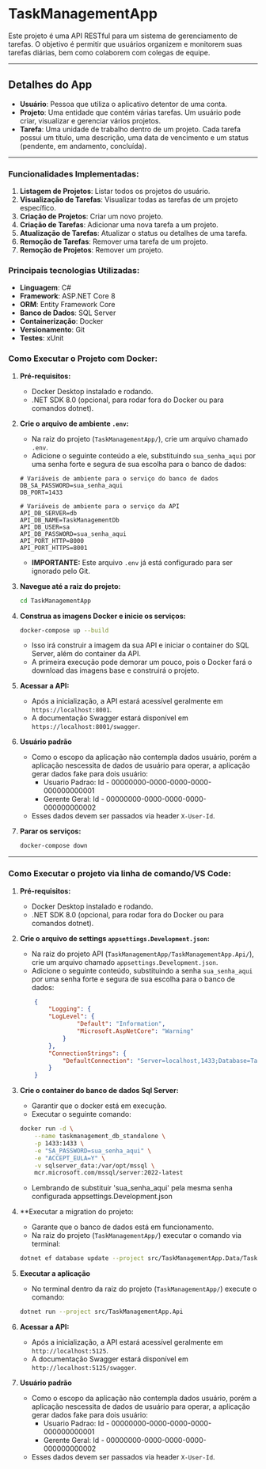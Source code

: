 # TaskManagementApp

Este projeto é uma API RESTful para um sistema de gerenciamento de tarefas. O objetivo é permitir que usuários organizem e monitorem suas tarefas diárias, bem como colaborem com colegas de equipe.

---

## Detalhes do App

* **Usuário**: Pessoa que utiliza o aplicativo detentor de uma conta.
* **Projeto**: Uma entidade que contém várias tarefas. Um usuário pode criar, visualizar e gerenciar vários projetos.
* **Tarefa**: Uma unidade de trabalho dentro de um projeto. Cada tarefa possui um título, uma descrição, uma data de vencimento e um status (pendente, em andamento, concluída).

---

### Funcionalidades Implementadas:

1.  **Listagem de Projetos**: Listar todos os projetos do usuário.
2.  **Visualização de Tarefas**: Visualizar todas as tarefas de um projeto específico.
3.  **Criação de Projetos**: Criar um novo projeto.
4.  **Criação de Tarefas**: Adicionar uma nova tarefa a um projeto.
5.  **Atualização de Tarefas**: Atualizar o status ou detalhes de uma tarefa.
6.  **Remoção de Tarefas**: Remover uma tarefa de um projeto.
7.  **Remoção de Projetos**: Remover um projeto.

### Principais tecnologias Utilizadas:

* **Linguagem**: C#
* **Framework**: ASP.NET Core 8
* **ORM**: Entity Framework Core
* **Banco de Dados**: SQL Server
* **Containerização**: Docker
* **Versionamento**: Git
* **Testes**: xUnit

### Como Executar o Projeto com Docker:

1.  **Pré-requisitos:**
    * Docker Desktop instalado e rodando.
    * .NET SDK 8.0 (opcional, para rodar fora do Docker ou para comandos dotnet).

2.  **Crie o arquivo de ambiente `.env`:**
    * Na raiz do projeto (`TaskManagementApp/`), crie um arquivo chamado `.env`.
    * Adicione o seguinte conteúdo a ele, substituindo `sua_senha_aqui` por uma senha forte e segura de sua escolha para o banco de dados:

    ```dotenv
    # Variáveis de ambiente para o serviço do banco de dados
    DB_SA_PASSWORD=sua_senha_aqui
    DB_PORT=1433

    # Variáveis de ambiente para o serviço da API
    API_DB_SERVER=db
    API_DB_NAME=TaskManagementDb
    API_DB_USER=sa
    API_DB_PASSWORD=sua_senha_aqui
    API_PORT_HTTP=8000
    API_PORT_HTTPS=8001
    ```
    * **IMPORTANTE:** Este arquivo `.env` já está configurado para ser ignorado pelo Git.

3.  **Navegue até a raiz do projeto:**
    ```bash
    cd TaskManagementApp
    ```

4.  **Construa as imagens Docker e inicie os serviços:**
    ```bash
    docker-compose up --build
    ```
    * Isso irá construir a imagem da sua API e iniciar o container do SQL Server, além do container da API.
    * A primeira execução pode demorar um pouco, pois o Docker fará o download das imagens base e construirá o projeto.

5.  **Acessar a API:**
    * Após a inicialização, a API estará acessível geralmente em `https://localhost:8001`.
    * A documentação Swagger estará disponível em `https://localhost:8001/swagger`.

6. **Usuário padrão**
    * Como o escopo da aplicação não contempla dados usuário, porém a aplicação nescessita de dados de usuário para operar, a aplicação gerar dados fake para dois usuário:
        * Usuario Padrao: Id - 00000000-0000-0000-0000-000000000001
        * Gerente Geral: Id - 00000000-0000-0000-0000-000000000002
    * Esses dados devem ser passados via header `X-User-Id`.

7.  **Parar os serviços:**
    ```bash
    docker-compose down
    ```

---

### Como Executar o projeto via linha de comando/VS Code:

1.  **Pré-requisitos:**
    * Docker Desktop instalado e rodando.
    * .NET SDK 8.0 (opcional, para rodar fora do Docker ou para comandos dotnet).

2.  **Crie o arquivo de settings `appsettings.Development.json`:**
    * Na raiz do projeto API (`TaskManagementApp/TaskManagementApp.Api/`), crie um arquivo chamado `appsettings.Development.json`.
    * Adicione o seguinte conteúdo, substituindo a senha `sua_senha_aqui` por uma senha forte e segura de sua escolha para o banco de dados:
    ```json
        {
            "Logging": {
            "LogLevel": {
                    "Default": "Information",
                    "Microsoft.AspNetCore": "Warning"
                }
            },
            "ConnectionStrings": {
                "DefaultConnection": "Server=localhost,1433;Database=TaskManagementDb;User ID=sa;Password=sua_senha_aqui;TrustServerCertificate=True;MultipleActiveResultSets=true;"
            }
        }
    ```

3. **Crie o container do banco de dados Sql Server:**
    * Garantir que o docker está em execução.
    * Executar o seguinte comando:
    
    ```bash
    docker run -d \
        --name taskmanagement_db_standalone \
        -p 1433:1433 \
        -e "SA_PASSWORD=sua_senha_aqui" \
        -e "ACCEPT_EULA=Y" \
        -v sqlserver_data:/var/opt/mssql \
        mcr.microsoft.com/mssql/server:2022-latest
    ``` 
    
    * Lembrando de substituir 'sua_senha_aqui' pela mesma senha configurada appsettings.Development.json

4. **Executar a migration do projeto:
    * Garante que o banco de dados está em funcionamento.
    * Na raiz do projeto (`TaskManagementApp/`) executar o comando via terminal:
    ```bash
    dotnet ef database update --project src/TaskManagementApp.Data/TaskManagementApp.Data.csproj --startup-project src/TaskManagementApp.Api/TaskManagementApp.Api.csproj
    ```

5. **Executar a aplicação**
    * No terminal dentro da raiz do projeto (`TaskManagementApp/`) execute o comando:
    ```bash
    dotnet run --project src/TaskManagementApp.Api
    ```

6. **Acessar a API:**
    * Após a inicialização, a API estará acessível geralmente em `http://localhost:5125`.
    * A documentação Swagger estará disponível em `http://localhost:5125/swagger`.

7. **Usuário padrão**
    * Como o escopo da aplicação não contempla dados usuário, porém a aplicação nescessita de dados de usuário para operar, a aplicação gerar dados fake para dois usuário:
        * Usuario Padrao: Id - 00000000-0000-0000-0000-000000000001
        * Gerente Geral: Id - 00000000-0000-0000-0000-000000000002
    * Esses dados devem ser passados via header `X-User-Id`.